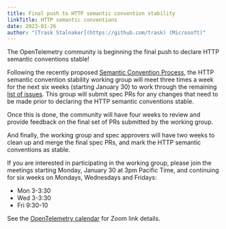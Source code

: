 ```yaml
---
title: Final push to HTTP semantic convention stability
linkTitle: HTTP semantic conventions
date: 2023-01-26
author: "[Trask Stalnaker](https://github.com/trask) (Microsoft)"
---
```


The OpenTelemetry community is beginning the final push to declare HTTP semantic
conventions stable!

Following the recently proposed
[Semantic Convention Process](https://docs.google.com/document/d/1ghvajKaipiNZso3fDtyNxU7x1zx0_Eyd02OGpMGEpLE), 
the HTTP semantic convention stability working group will meet three times
a week for the next six weeks (starting January 30) to work through the
remaining
[list of issues](https://github.com/orgs/open-telemetry/projects/41/views/1).
This group will submit spec PRs for any changes that need to be made
prior to declaring the HTTP semantic conventions stable.

Once this is done, the community will have four weeks to review and provide
feedback on the final set of PRs submitted by the working group.

And finally, the working group and spec approvers will have two weeks to clean
up and merge the final spec PRs, and mark the HTTP semantic conventions as stable. 

If you are interested in participating in the working group, please join the
meetings starting Monday, January 30 at 3pm Pacific Time, and continuing for
six weeks on Mondays, Wednesdays and Fridays: 

* Mon 3-3:30
* Wed 3-3:30
* Fri 9:30-10

See the
[OpenTelemetry calendar](https://github.com/open-telemetry/community#calendar)
for Zoom link details.
